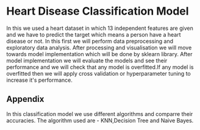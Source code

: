 
# Heart Disease Classification Model

In this we used a heart dataset in which 13 independent features are given and we have to predict the target which means a person have a heart disease or not.
In this first we will perform data preprocessing and exploratory data analysis.
After processing and visualisation we will move towards model implementation which will be done by sklearn library.
After model implementation we will evaluate the models and see their performance and we will check that any model is overfitted.If any model is overfitted then we will apply cross validation or hyperparameter tuning to increase it's performance.



 





## Appendix

In this classification model we use different algorithms and comparre their accuracies. The algorithm used are - KNN,Decision Tree and Naive Bayes.







